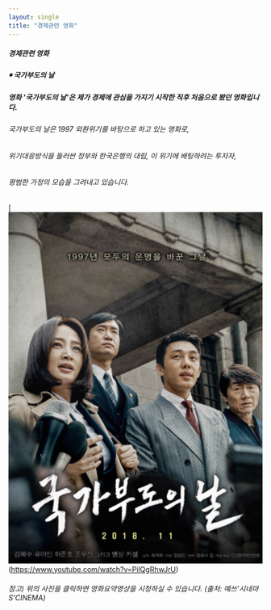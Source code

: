 ```yaml
---
layout: single
title: "경제관련 영화"
---
```

##### **경제관련 영화**

##### ￭ 국가부도의 날

##### 영화 '국가부도의 날'은 제가 경제에 관심을 가지기 시작한 직후 처음으로 봤던 영화입니다.

###### 국가부도의 날은 1997 외환위기를 바탕으로 하고 있는 영화로, 
###### 위기대응방식을 둘러싼 정부와 한국은행의 대립, 이 위기에 배팅하려는 투자자, 
###### 평범한 가정의 모습을 그려내고 있습니다. 

[![movieposter](/assets/images/movieposter.png "영화요약 영상입니다! 궁금하시다면 방문해보세요")(https://www.youtube.com/watch?v=PilQgRhwJrU)

###### 참고) 위의 사진을 클릭하면 영화요약영상을 시청하실 수 있습니다. (출처: 예쓰'시네마S'CINEMA)
